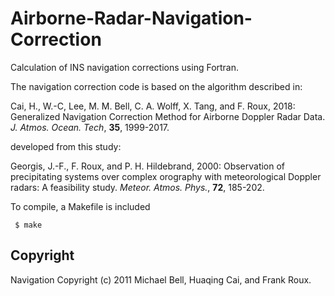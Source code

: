# Airborne-Radar-Navigation-Correction
Calculation of INS navigation corrections using Fortran.

The navigation correction code is based on the algorithm described in:

Cai, H., W.-C, Lee, M. M. Bell, C. A. Wolff, X. Tang, and F. Roux, 2018: Generalized Navigation Correction Method for Airborne Doppler Radar Data. *J. Atmos. Ocean. Tech*, **35**, 1999-2017.

developed from this study: 

Georgis, J.-F., F. Roux, and P. H. Hildebrand, 2000: Observation of precipitating systems over complex orography with meteorological Doppler radars: A feasibility study. *Meteor. Atmos. Phys.*, **72**, 185-202.

To compile, a Makefile is included

     $ make


## Copyright

Navigation Copyright (c) 2011 Michael Bell, Huaqing Cai, and Frank Roux.
